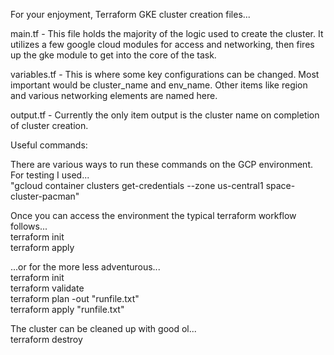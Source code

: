 For your enjoyment, Terraform GKE cluster creation files...

main.tf - This file holds the majority of the logic used to create the cluster.  It utilizes a few google cloud modules for access and networking, then fires up the gke module to get into the core of the task.

variables.tf - This is where some key configurations can be changed. Most important would be cluster_name and env_name. Other items like region and various networking elements are named here.

output.tf - Currently the only item output is the cluster name on completion of cluster creation.

Useful commands:

There are various ways to run these commands on the GCP environment.  For testing I used... <br>
"gcloud container clusters get-credentials --zone us-central1 space-cluster-pacman" <br>

Once you can access the environment the typical terraform workflow follows... <br>
terraform init <br>
terraform apply <br>

...or for the more less adventurous... <br>
terraform init <br>
terraform validate <br>
terraform plan -out "runfile.txt" <br>
terraform apply "runfile.txt" <br>

The cluster can be cleaned up with good ol... <br>
terraform destroy
